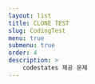 ```yaml
---
layout: list
title: CLONE TEST
slug: CodingTest
menu: true
submenu: true
order: 4
description: >
    codestates 제공 문제
---
```

